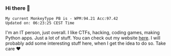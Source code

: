 ### Hi there 👋
<!-- PB START -->
```
My current MonkeyType PB is - WPM:94.21 Acc:97.42
Updated on: 06:23:25 CEST Time
```
<!-- PB END -->
I'm an IT person, just overall. I like CTFs, hacking, coding games, making Python apps. Just a lot of stuff.
You can check out my website [here](https://skill3472.github.io/).
I will probably add some interesting stuff here, when I get the idea to do so. Take care ❤️
